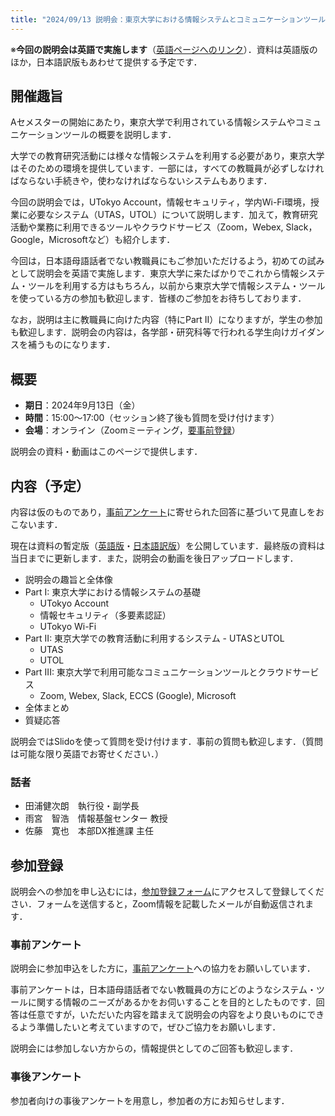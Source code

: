 ```yaml
---
title: "2024/09/13 説明会：東京大学における情報システムとコミュニケーションツール（英語で実施）"
---
```


※**今回の説明会は英語で実施します**（[英語ページへのリンク](/en/events/2024-09-13/)）．資料は英語版のほか，日本語訳版もあわせて提供する予定です．

## 開催趣旨
Aセメスターの開始にあたり，東京大学で利用されている情報システムやコミュニケーションツールの概要を説明します．

大学での教育研究活動には様々な情報システムを利用する必要があり，東京大学はそのための環境を提供しています．一部には，すべての教職員が必ずしなければならない手続きや，使わなければならないシステムもあります．

今回の説明会では，UTokyo Account，情報セキュリティ，学内Wi-Fi環境，授業に必要なシステム（UTAS，UTOL）について説明します．加えて，教育研究活動や業務に利用できるツールやクラウドサービス（Zoom，Webex, Slack，Google，Microsoftなど）も紹介します．

今回は，日本語母語話者でない教職員にもご参加いただけるよう，初めての試みとして説明会を英語で実施します．東京大学に来たばかりでこれから情報システム・ツールを利用する方はもちろん，以前から東京大学で情報システム・ツールを使っている方の参加も歓迎します．皆様のご参加をお待ちしております．

なお，説明は主に教職員に向けた内容（特にPart II）になりますが，学生の参加も歓迎します．説明会の内容は，各学部・研究科等で行われる学生向けガイダンスを補うものになります．

## 概要
- **期日**：2024年9月13日（金）
- **時間**：15:00～17:00（セッション終了後も質問を受け付けます）
- **会場**：オンライン（Zoomミーティング，[要事前登録](https://forms.office.com/Pages/ResponsePage.aspx?id=T6978HAr10eaAgh1yvlMhMG0cB0M1D9AlsFXGVVZ8GhUMkdURFZWTTNNQTNNVjlPV1VLOUUzV09FMiQlQCN0PWcu)）

説明会の資料・動画はこのページで提供します．

## 内容（予定）
内容は仮のものであり，[事前アンケート](https://forms.office.com/Pages/ResponsePage.aspx?id=T6978HAr10eaAgh1yvlMhMG0cB0M1D9AlsFXGVVZ8GhUQ1hIR1BFNkhDVFU2REhSTkw2NTdRSjU2MiQlQCN0PWcu)に寄せられた回答に基づいて見直しをおこないます．

現在は資料の暫定版（[英語版](/en/events/2024-09-13/slides/2024-07-10_tentative_material_en.pdf)・[日本語訳版](/events/2024-09-13/slides/2024-07-10_tentative_material_jp.pdf)）を公開しています．最終版の資料は当日までに更新します．また，説明会の動画を後日アップロードします．

- 説明会の趣旨と全体像
- Part I: 東京大学における情報システムの基礎
  - UTokyo Account
  - 情報セキュリティ（多要素認証）
  - UTokyo Wi-Fi
- Part II: 東京大学での教育活動に利用するシステム - UTASとUTOL
  - UTAS
  - UTOL
- Part III: 東京大学で利用可能なコミュニケーションツールとクラウドサービス
  - Zoom, Webex, Slack, ECCS (Google), Microsoft
- 全体まとめ
- 質疑応答

説明会ではSlidoを使って質問を受け付けます．事前の質問も歓迎します．（質問は可能な限り英語でお寄せください．）

### 話者
- 田浦健次朗　執行役・副学長
- 雨宮　智浩　情報基盤センター 教授
- 佐藤　寛也　本部DX推進課 主任

## 参加登録
説明会への参加を申し込むには，[参加登録フォーム](https://forms.office.com/Pages/ResponsePage.aspx?id=T6978HAr10eaAgh1yvlMhMG0cB0M1D9AlsFXGVVZ8GhUMkdURFZWTTNNQTNNVjlPV1VLOUUzV09FMiQlQCN0PWcu)にアクセスして登録してください．フォームを送信すると，Zoom情報を記載したメールが自動返信されます．

### 事前アンケート
説明会に参加申込をした方に，[事前アンケート](https://forms.office.com/Pages/ResponsePage.aspx?id=T6978HAr10eaAgh1yvlMhMG0cB0M1D9AlsFXGVVZ8GhUQ1hIR1BFNkhDVFU2REhSTkw2NTdRSjU2MiQlQCN0PWcu)への協力をお願いしています．

事前アンケートは，日本語母語話者でない教職員の方にどのようなシステム・ツールに関する情報のニーズがあるかをお伺いすることを目的としたものです．回答は任意ですが，いただいた内容を踏まえて説明会の内容をより良いものにできるよう準備したいと考えていますので，ぜひご協力をお願いします．

説明会には参加しない方からの，情報提供としてのご回答も歓迎します．

### 事後アンケート
参加者向けの事後アンケートを用意し，参加者の方にお知らせします．
